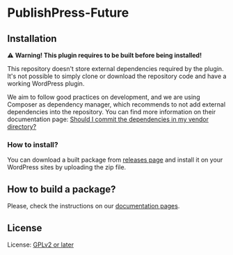 # PublishPress-Future

## Installation

:warning: **Warning! This plugin requires to be built before being installed!**

This repository doesn't store external dependencies required by the plugin. It's not possible to simply clone or download the repository code and have a working WordPress plugin.

We aim to follow good practices on development, and we are using Composer as dependency manager, which recommends to not add external dependencies into the repository. You can find more information on their documentation page: [Should I commit the dependencies in my vendor directory?](https://getcomposer.org/doc/faqs/should-i-commit-the-dependencies-in-my-vendor-directory.md)

### How to install?

You can download a built package from [releases page](/releases/) and install it on your WordPress sites by uploading the zip file.

## How to build a package?

Please, check the instructions on our [documentation pages](https://publishpress.github.io/docs/deployment/building).

## License

License: [GPLv2 or later](http://www.gnu.org/licenses/gpl-2.0.html)
